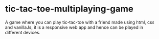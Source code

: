# tic-tac-toe-multiplaying-game
 A game where you can play tic-tac-toe with a friend made using html, css and vanillaJs, it is a responsive web app and hence can be played in different devices.
